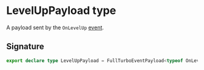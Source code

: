 # LevelUpPayload type

A payload sent by the `OnLevelUp` [event](https://developers.meta.com/horizon-worlds/reference/2.0.0/analytics_turboevents).

## Signature

```typescript
export declare type LevelUpPayload = FullTurboEventPayload<typeof OnLevelUp>;
```